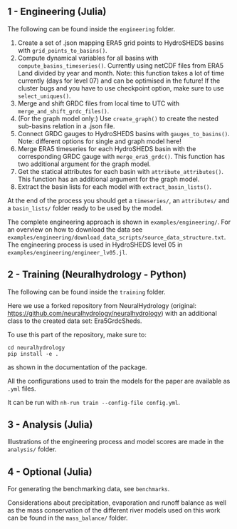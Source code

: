 ## 1 - Engineering (Julia)
The following can be found inside the `engineering` folder.

1. Create a set of .json mapping ERA5 grid points to HydroSHEDS basins with `grid_points_to_basins()`.
2. Compute dynamical variables for all basins with `compute_basins_timeseries()`. Currently using netCDF files from ERA5 Land divided by year and month. Note: this function takes a lot of time currently (days for level 07) and can be optimised in the future! If the cluster bugs and you have to use checkpoint option, make sure to use `select_uniques()`.
3. Merge and shift GRDC files from local time to UTC with `merge_and_shift_grdc_files()`.
4. (For the graph model only:) Use `create_graph()` to create the nested sub-basins relation in a .json file.
5. Connect GRDC gauges to HydroSHEDS basins with `gauges_to_basins()`. Note: different options for single and graph model here!
6. Merge ERA5 timeseries for each HydroSHEDS basin with the corresponding GRDC gauge with `merge_era5_grdc()`. This function has two additional argument for the graph model.
7. Get the statical attributes for each basin with `attribute_attributes()`. This function has an additional argument for the graph model.
8. Extract the basin lists for each model with `extract_basin_lists()`.

At the end of the process you should get a `timeseries/`, an `attributes/` and a `basin_lists/` folder ready to be used by the model.

The complete engineering approach is shown in `examples/engineering/`. For an overview on how to download the data see `examples/engineering/download_data_scripts/source_data_structure.txt`. The engineering process is used in HydroSHEDS level 05 in `examples/engineering/engineer_lv05.jl`.

## 2 - Training (Neuralhydrology - Python)
The following can be found inside the `training` folder.

Here we use a forked repository from NeuralHydrology (original: https://github.com/neuralhydrology/neuralhydrology) with an additional class to the created data set: Era5GrdcSheds. 

To use this part of the repository, make sure to:
```
cd neuralhydrology
pip install -e .
```
as shown in the documentation of the package.

All the configurations used to train the models for the paper are available as `.yml` files.

It can be run with `nh-run train --config-file config.yml`.

## 3 - Analysis (Julia)
Illustrations of the engineering process and model scores are made in the `analysis/` folder.

## 4 - Optional (Julia)
For generating the benchmarking data, see `benchmarks`.

Considerations about precipitation, evaporation and runoff balance as well as the mass conservation of the different river models used on this work can be found in the `mass_balance/` folder.